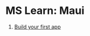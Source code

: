 # MS Learn: Maui

1. [Build your first app](https://learn.microsoft.com/en-us/dotnet/maui/get-started/first-app?tabs=vswin&pivots=devices-android)
